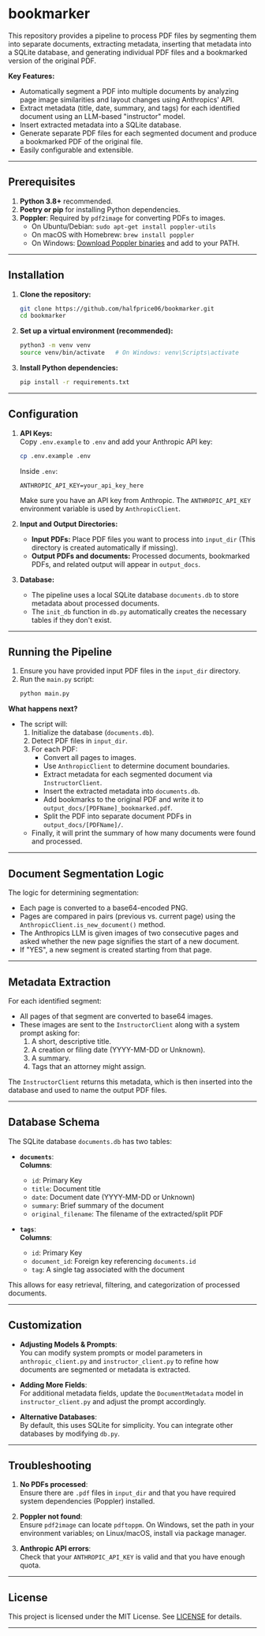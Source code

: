 # bookmarker

This repository provides a pipeline to process PDF files by segmenting them into separate documents, extracting metadata, inserting that metadata into a SQLite database, and generating individual PDF files and a bookmarked version of the original PDF.

**Key Features:**
- Automatically segment a PDF into multiple documents by analyzing page image similarities and layout changes using Anthropics' API.
- Extract metadata (title, date, summary, and tags) for each identified document using an LLM-based "instructor" model.
- Insert extracted metadata into a SQLite database.
- Generate separate PDF files for each segmented document and produce a bookmarked PDF of the original file.
- Easily configurable and extensible.

---

## Prerequisites

1. **Python 3.8+** recommended.
2. **Poetry or pip** for installing Python dependencies.
3. **Poppler**: Required by `pdf2image` for converting PDFs to images.  
   - On Ubuntu/Debian: `sudo apt-get install poppler-utils`
   - On macOS with Homebrew: `brew install poppler`
   - On Windows: [Download Poppler binaries](http://blog.alivate.com.au/poppler-windows/) and add to your PATH.

---

## Installation

1. **Clone the repository:**
   ```bash
   git clone https://github.com/halfprice06/bookmarker.git
   cd bookmarker
   ```

2. **Set up a virtual environment (recommended):**
   ```bash
   python3 -m venv venv
   source venv/bin/activate   # On Windows: venv\Scripts\activate
   ```

3. **Install Python dependencies:**
   ```bash
   pip install -r requirements.txt
   ```

---

## Configuration

1. **API Keys:**  
   Copy `.env.example` to `.env` and add your Anthropic API key:
   ```bash
   cp .env.example .env
   ```
   
   Inside `.env`:
   ```env
   ANTHROPIC_API_KEY=your_api_key_here
   ```
   
   Make sure you have an API key from Anthropic. The `ANTHROPIC_API_KEY` environment variable is used by `AnthropicClient`.

2. **Input and Output Directories:**
   - **Input PDFs:** Place PDF files you want to process into `input_dir` (This directory is created automatically if missing).
   - **Output PDFs and documents:** Processed documents, bookmarked PDFs, and related output will appear in `output_docs`.

3. **Database:**
   - The pipeline uses a local SQLite database `documents.db` to store metadata about processed documents.
   - The `init_db` function in `db.py` automatically creates the necessary tables if they don't exist.

---

## Running the Pipeline

1. Ensure you have provided input PDF files in the `input_dir` directory.
2. Run the `main.py` script:
   ```bash
   python main.py
   ```

**What happens next?**  
- The script will:
  1. Initialize the database (`documents.db`).
  2. Detect PDF files in `input_dir`.
  3. For each PDF:
     - Convert all pages to images.
     - Use `AnthropicClient` to determine document boundaries.
     - Extract metadata for each segmented document via `InstructorClient`.
     - Insert the extracted metadata into `documents.db`.
     - Add bookmarks to the original PDF and write it to `output_docs/[PDFName]_bookmarked.pdf`.
     - Split the PDF into separate document PDFs in `output_docs/[PDFName]/`.
   - Finally, it will print the summary of how many documents were found and processed.

---

## Document Segmentation Logic

The logic for determining segmentation:
- Each page is converted to a base64-encoded PNG.
- Pages are compared in pairs (previous vs. current page) using the `AnthropicClient.is_new_document()` method.
- The Anthropics LLM is given images of two consecutive pages and asked whether the new page signifies the start of a new document.
- If "YES", a new segment is created starting from that page.

---

## Metadata Extraction

For each identified segment:
- All pages of that segment are converted to base64 images.
- These images are sent to the `InstructorClient` along with a system prompt asking for:
  1. A short, descriptive title.
  2. A creation or filing date (YYYY-MM-DD or Unknown).
  3. A summary.
  4. Tags that an attorney might assign.
  
The `InstructorClient` returns this metadata, which is then inserted into the database and used to name the output PDF files.

---

## Database Schema

The SQLite database `documents.db` has two tables:

- **`documents`**:  
  **Columns**:
  - `id`: Primary Key
  - `title`: Document title
  - `date`: Document date (YYYY-MM-DD or Unknown)
  - `summary`: Brief summary of the document
  - `original_filename`: The filename of the extracted/split PDF

- **`tags`**:  
  **Columns**:
  - `id`: Primary Key
  - `document_id`: Foreign key referencing `documents.id`
  - `tag`: A single tag associated with the document

This allows for easy retrieval, filtering, and categorization of processed documents.

---

## Customization

- **Adjusting Models & Prompts**:  
  You can modify system prompts or model parameters in `anthropic_client.py` and `instructor_client.py` to refine how documents are segmented or metadata is extracted.
  
- **Adding More Fields**:  
  For additional metadata fields, update the `DocumentMetadata` model in `instructor_client.py` and adjust the prompt accordingly.

- **Alternative Databases**:  
  By default, this uses SQLite for simplicity. You can integrate other databases by modifying `db.py`.

---

## Troubleshooting

1. **No PDFs processed**:  
   Ensure there are `.pdf` files in `input_dir` and that you have required system dependencies (Poppler) installed.

2. **Poppler not found**:  
   Ensure `pdf2image` can locate `pdftoppm`. On Windows, set the path in your environment variables; on Linux/macOS, install via package manager.

3. **Anthropic API errors**:  
   Check that your `ANTHROPIC_API_KEY` is valid and that you have enough quota.

---

## License

This project is licensed under the MIT License. See [LICENSE](LICENSE) for details.

---

